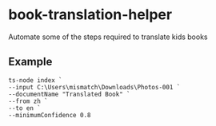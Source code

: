 # book-translation-helper
Automate some of the steps required to translate kids books

## Example
```
ts-node index `
--input C:\Users\mismatch\Downloads\Photos-001 `
--documentName "Translated Book" `
--from zh `
--to en `
--minimumConfidence 0.8
```

